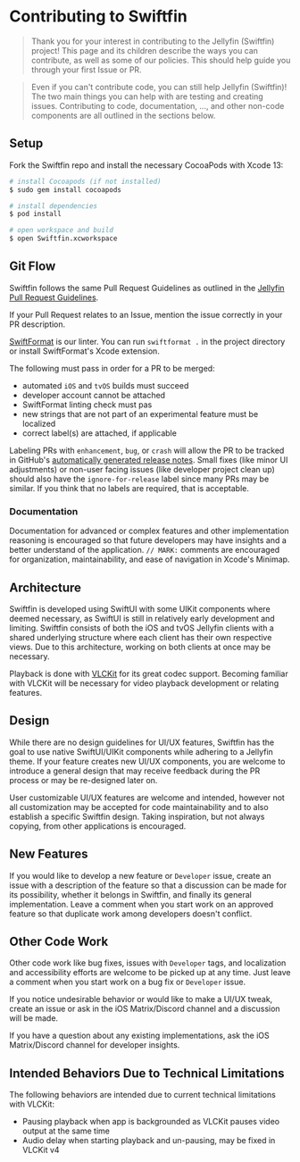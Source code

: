 # Contributing to Swiftfin

> Thank you for your interest in contributing to the Jellyfin (Swiftfin) project! This page and its children describe the ways you can contribute, as well as some of our policies. This should help guide you through your first Issue or PR.

> Even if you can't contribute code, you can still help Jellyfin (Swiftfin)! The two main things you can help with are testing and creating issues. Contributing to code, documentation, ..., and other non-code components are all outlined in the sections below.

## Setup

Fork the Swiftfin repo and install the necessary CocoaPods with Xcode 13:

```bash
# install Cocoapods (if not installed)
$ sudo gem install cocoapods

# install dependencies
$ pod install

# open workspace and build
$ open Swiftfin.xcworkspace
```

## Git Flow

Swiftfin follows the same Pull Request Guidelines as outlined in the [Jellyfin Pull Request Guidelines](https://jellyfin.org/docs/general/contributing/development.html#pull-request-guidelines).

If your Pull Request relates to an Issue, mention the issue correctly in your PR description.

[SwiftFormat](https://github.com/nicklockwood/SwiftFormat) is our linter. You can run `swiftformat .` in the project directory or install SwiftFormat's Xcode extension.

The following must pass in order for a PR to be merged:
- automated `iOS` and `tvOS` builds must succeed
- developer account cannot be attached
- SwiftFormat linting check must pas
- new strings that are not part of an experimental feature must be localized
- correct label(s) are attached, if applicable

Labeling PRs with `enhancement`, `bug`, or `crash` will allow the PR to be tracked in GitHub's [automatically generated release notes](https://docs.github.com/en/repositories/releasing-projects-on-github/automatically-generated-release-notes). Small fixes (like minor UI adjustments) or non-user facing issues (like developer project clean up) should also have the `ignore-for-release` label since many PRs may be similar. If you think that no labels are required, that is acceptable.

### Documentation
Documentation for advanced or complex features and other implementation reasoning is encouraged so that future developers may have insights and a better understand of the application. `// MARK:` comments are encouraged for organization, maintainability, and ease of navigation in Xcode's Minimap.

## Architecture

Swiftfin is developed using SwiftUI with some UIKit components where deemed necessary, as SwiftUI is still in relatively early development and limiting. Swiftfin consists of both the iOS and tvOS Jellyfin clients with a shared underlying structure where each client has their own respective views. Due to this architecture, working on both clients at once may be necessary.

Playback is done with [VLCKit](https://code.videolan.org/videolan/VLCKit) for its great codec support. Becoming familiar with VLCKit will be necessary for video playback development or relating features.

## Design

While there are no design guidelines for UI/UX features, Swiftfin has the goal to use native SwiftUI/UIKit components while adhering to a Jellyfin theme. If your feature creates new UI/UX components, you are welcome to introduce a general design that may receive feedback during the PR process or may be re-designed later on.

User customizable UI/UX features are welcome and intended, however not all customization may be accepted for code maintainability and to also establish a specific Swiftfin design. Taking inspiration, but not always copying, from other applications is encouraged.

## New Features

If you would like to develop a new feature or `Developer` issue, create an issue with a description of the feature so that a discussion can be made for its possibility, whether it belongs in Swiftfin, and finally its general implementation. Leave a comment when you start work on an approved feature so that duplicate work among developers doesn't conflict.

## Other Code Work

Other code work like bug fixes, issues with `Developer` tags, and localization and accessibility efforts are welcome to be picked up at any time. Just leave a comment when you start work on a bug fix or `Developer` issue.

If you notice undesirable behavior or would like to make a UI/UX tweak, create an issue or ask in the iOS Matrix/Discord channel and a discussion will be made.

If you have a question about any existing implementations, ask the iOS Matrix/Discord channel for developer insights.

## Intended Behaviors Due to Technical Limitations

The following behaviors are intended due to current technical limitations with VLCKit:

- Pausing playback when app is backgrounded as VLCKit pauses video output at the same time
- Audio delay when starting playback and un-pausing, may be fixed in VLCKit v4
